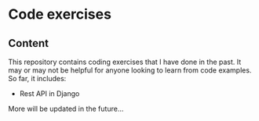 # Code exercises

## Content
This repository contains coding exercises that I have done in the past. It may or may not be helpful for anyone looking to learn from code examples. So far, it includes:
- Rest API in Django

More will be updated in the future...

